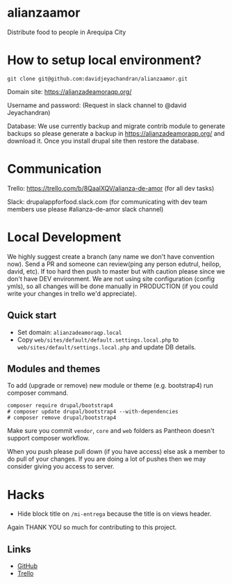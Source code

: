 # alianzaamor

Distribute food to people in Arequipa City

# How to setup local environment?

    git clone git@github.com:davidjeyachandran/alianzaamor.git    

Domain site: https://alianzadeamoraqp.org/

Username and password: (Request in slack channel to @david Jeyachandran)

Database: We use currently backup and migrate contrib module to generate backups so please generate a backup in https://alianzadeamoraqp.org/ and download it. Once you install drupal site then restore the database.

# Communication

Trello: https://trello.com/b/8QaalXQV/alianza-de-amor (for all dev tasks)

Slack: drupalappforfood.slack.com (for communicating with dev team members use please #alianza-de-amor slack channel)

# Local Development

We highly suggest create a branch (any name we don't have convention now). Send a PR and someone can review(ping any person edutrul, heilop, david, etc). If too hard then push to master but with caution please since we don't have DEV environment.
We are not using site configuration (config ymls), so all changes will be done manually in PRODUCTION (if you could write your changes in trello we'd appreciate).

## Quick start

* Set domain: `alianzadeamoraqp.local`
* Copy `web/sites/default/default.settings.local.php` to 
  `web/sites/default/settings.local.php` and update DB details.

## Modules and themes

To add (upgrade or remove) new module or theme (e.g. bootstrap4) run composer command.

```
composer require drupal/bootstrap4
# composer update drupal/bootstrap4 --with-dependencies
# composer remove drupal/bootstrap4
```

Make sure you commit `vendor`, `core` and `web` folders as Pantheon doesn't support composer workflow.

When you push please pull down (if you have access) else ask a member to do pull of your changes. If you are doing a lot of pushes then we may consider giving you access to server.

# Hacks
- Hide block title on `/mi-entrega` because the title is on views header.

Again THANK YOU so much for contributing to this project.

## Links

* [GitHub](https://github.com/davidjeyachandran/alianzaamor/)
* [Trello](https://trello.com/b/8QaalXQV/alianza-de-amor (for all dev tasks))
